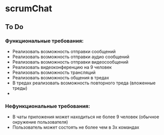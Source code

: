 # scrumChat

## To Do
### Функциональные требования:
- Реализовать возможность отправки сообщений
- Реализовать возможность отправки аудио сообщений
- Реализовать возможность отправки видеосообщений
- Реализовать видеоконференцию на 9 человек
- Реализовать возможность трансляций
- Реализовать возможность общения в тредах
- В тредах реализовать возможность повторного треда (вложенные треды)
- 
### Нефункциональные требования:
- В чаты приложения может находиться не более 9 человек (обычное окружение пользователя)
- Пользователь может состоять не более чем в 3х командах
